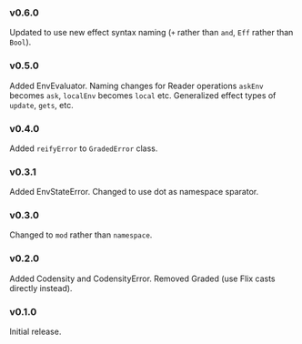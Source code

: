 ### v0.6.0
   Updated to use new effect syntax naming (`+` rather than `and`, `Eff` rather than `Bool`).

### v0.5.0
   Added EnvEvaluator.
   Naming changes for Reader operations `askEnv` becomes `ask`, `localEnv` becomes `local` etc.
   Generalized effect types of `update`, `gets`, etc.

### v0.4.0
   Added `reifyError` to `GradedError` class.

### v0.3.1
   Added EnvStateError.
   Changed to use dot as namespace sparator.

### v0.3.0
   Changed to `mod` rather than `namespace`.

### v0.2.0
   Added Codensity and CodensityError.
   Removed Graded (use Flix casts directly instead).

### v0.1.0
   Initial release.
